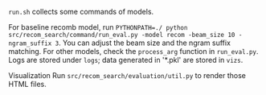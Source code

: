 `run.sh` collects some commands of models.

For baseline recomb model, run `PYTHONPATH=./ python src/recom_search/command/run_eval.py -model recom -beam_size 10 -ngram_suffix 3`. You can adjust the beam size and the ngram suffix matching. For other models, check the `process_arg` function in `run_eval.py`.
Logs are stored under `logs`; data generated in '*.pkl' are stored in `vizs`.

Visualization
Run `src/recom_search/evaluation/util.py` to render those HTML files. 